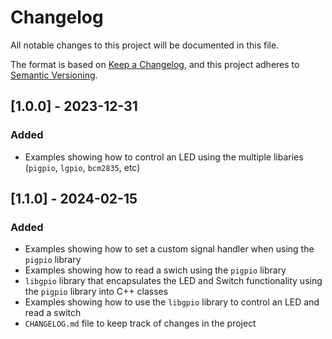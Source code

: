 # Changelog
All notable changes to this project will be documented in this file.

The format is based on [Keep a Changelog](https://keepachangelog.com/en/1.0.0/),
and this project adheres to [Semantic Versioning](https://semver.org/spec/v2.0.0.html).


## [1.0.0] - 2023-12-31

### Added
- Examples showing how to control an LED using the multiple libaries (`pigpio`, `lgpio`, `bcm2835`, etc)


## [1.1.0] - 2024-02-15

### Added
- Examples showing how to set a custom signal handler when using the `pigpio` library
- Examples showing how to read a swich using the `pigpio` library
- `libgpio` library that encapsulates the LED and Switch functionality using the `pigpio` library into C++ classes
- Examples showing how to use the `libgpio` library to control an LED and read a switch
- `CHANGELOG.md` file to keep track of changes in the project
